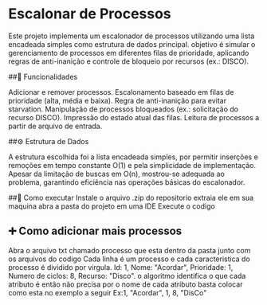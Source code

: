 # Escalonar de Processos

Este projeto implementa um escalonador de processos utilizando uma lista encadeada simples como estrutura de dados principal. 
objetivo é simular o gerenciamento de processos em diferentes filas de prioridade, 
aplicando regras de anti-inanição e controle de bloqueio por recursos (ex.: DISCO).

##🚀 Funcionalidades

Adicionar e remover processos.
Escalonamento baseado em filas de prioridade (alta, média e baixa).
Regra de anti-inanição para evitar starvation.
Manipulação de processos bloqueados (ex.: solicitação do recurso DISCO).
Impressão do estado atual das filas.
Leitura de processos a partir de arquivo de entrada.

##⚙️ Estrutura de Dados

A estrutura escolhida foi a lista encadeada simples, por permitir inserções e remoções em tempo constante O(1) e pela simplicidade de implementação. 
Apesar da limitação de buscas em O(n), mostrou-se adequada ao problema, garantindo eficiência nas operações básicas do escalonador.

##💾 Como executar 
Instale o arquivo .zip do repositorio 
extraia ele em sua maquina 
abra a pasta do projeto em uma IDE
Execute o codigo 

## ➕ Como adicionar mais processos 
Abra o arquivo txt chamado processo que esta dentro da pasta junto com os arquivos do codigo
Cada linha é um processo e cada caracteristica do processo é dividido por virgula.
Id: 1, Nome: "Acordar", Prioridade: 1, Numero de ciclos: 8, Recurso: "Disco".
o algoritmo identifica o que cada atributo é então não precisa por o nome de cada atributo
basta colocar como esta no exemplo a seguir
Ex:1, "Acordar", 1, 8, "DisCo"




